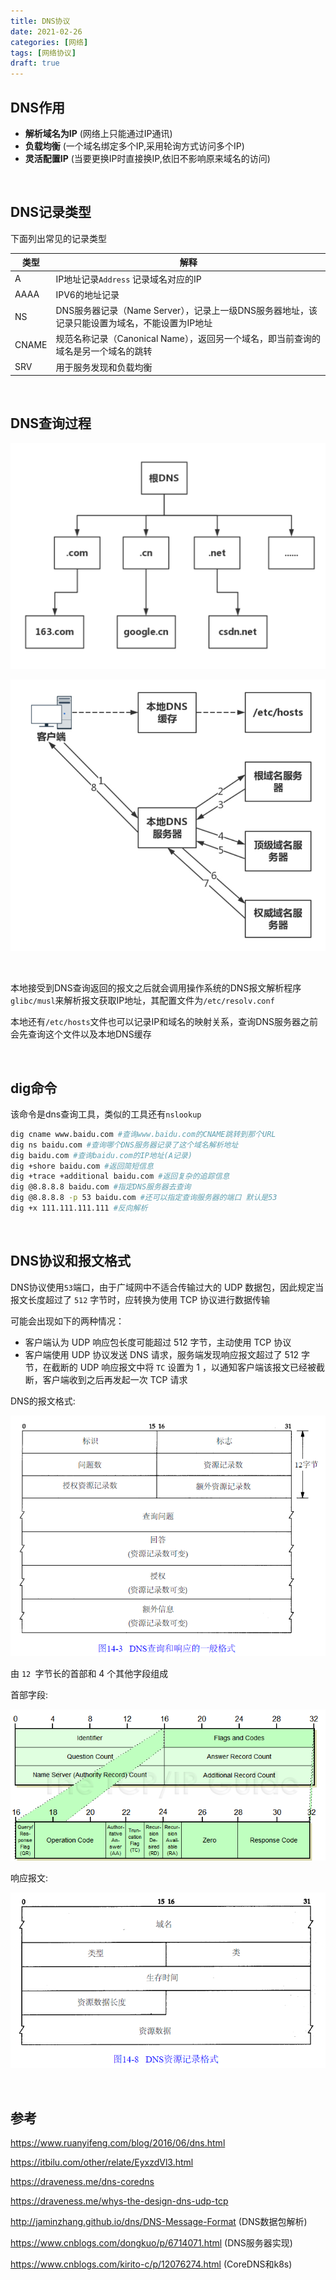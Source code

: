 ```yaml
---
title: DNS协议
date: 2021-02-26
categories: [网络]
tags: [网络协议]
draft: true
---
```


## DNS作用

- **解析域名为IP** (网络上只能通过IP通讯)
- **负载均衡** (一个域名绑定多个IP,采用轮询方式访问多个IP)
- **灵活配置IP** (当要更换IP时直接换IP,依旧不影响原来域名的访问)

​    

## DNS记录类型

下面列出常见的记录类型

| 类型  | 解释                                                         |
| ----- | ------------------------------------------------------------ |
| A     | IP地址记录`Address` 记录域名对应的IP                         |
| AAAA  | IPV6的地址记录                                               |
| NS    | DNS服务器记录（Name Server），记录上一级DNS服务器地址，该记录只能设置为域名，不能设置为IP地址 |
| CNAME | 规范名称记录（Canonical Name），返回另一个域名，即当前查询的域名是另一个域名的跳转 |
| SRV   | 用于服务发现和负载均衡                                       |

​      

## DNS查询过程

![](https://raw.githubusercontent.com/biningo/cdn/master/img/image-20200615110750393.png)

![](https://raw.githubusercontent.com/biningo/cdn/master/img/image-20200614203436848.png)

​    

本地接受到DNS查询返回的报文之后就会调用操作系统的DNS报文解析程序`glibc/musl`来解析报文获取IP地址，其配置文件为`/etc/resolv.conf`

本地还有`/etc/hosts`文件也可以记录IP和域名的映射关系，查询DNS服务器之前会先查询这个文件以及本地DNS缓存

​    

## dig命令

该命令是dns查询工具，类似的工具还有`nslookup`

```bash
dig cname www.baidu.com #查询www.baidu.com的CNAME跳转到那个URL
dig ns baidu.com #查询哪个DNS服务器记录了这个域名解析地址
dig baidu.com #查询baidu.com的IP地址(A记录)
dig +shore baidu.com #返回简短信息
dig +trace +additional baidu.com #返回复杂的追踪信息
dig @8.8.8.8 baidu.com #指定DNS服务器去查询
dig @8.8.8.8 -p 53 baidu.com #还可以指定查询服务器的端口 默认是53
dig +x 111.111.111.111 #反向解析
```

​    

## DNS协议和报文格式

DNS协议使用`53`端口，由于广域网中不适合传输过大的 UDP 数据包，因此规定当报文长度超过了 `512` 字节时，应转换为使用 TCP 协议进行数据传输

可能会出现如下的两种情况：

- 客户端认为 UDP 响应包长度可能超过 512 字节，主动使用 TCP 协议
- 客户端使用 UDP 协议发送 DNS 请求，服务端发现响应报文超过了 512 字节，在截断的 UDP 响应报文中将 `TC` 设置为 1 ，以通知客户端该报文已经被截断，客户端收到之后再发起一次 TCP 请求

DNS的报文格式:

![](https://raw.githubusercontent.com/biningo/cdn/master/img/dns.png)

由 `12 `字节长的首部和 4 个其他字段组成

首部字段:

![](https://raw.githubusercontent.com/biningo/cdn/master/img1/dns-header.png)

响应报文:

![](https://raw.githubusercontent.com/biningo/cdn/master/img1/dns-reply.png)

​    

## 参考

https://www.ruanyifeng.com/blog/2016/06/dns.html

https://itbilu.com/other/relate/EyxzdVl3.html

https://draveness.me/dns-coredns

https://draveness.me/whys-the-design-dns-udp-tcp

http://jaminzhang.github.io/dns/DNS-Message-Format (DNS数据包解析)

https://www.cnblogs.com/dongkuo/p/6714071.html (DNS服务器实现)

https://www.cnblogs.com/kirito-c/p/12076274.html (CoreDNS和k8s)
